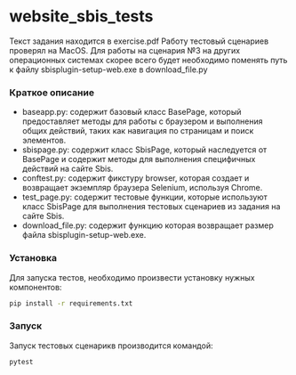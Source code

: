 # website_sbis_tests


Текст задания находится в exercise.pdf
Работу тестовый сценариев проверял на MacOS. Для работы на сценария №3 на других операционных системах скорее всего будет необходимо поменять путь к файлу sbisplugin-setup-web.exe в download_file.py


### Краткое описание
- baseapp.py: содержит базовый класс BasePage, который предоставляет методы для работы с браузером и выполнения общих действий, таких как навигация по страницам и поиск элементов.
- sbispage.py: содержит класс SbisPage, который наследуется от BasePage и содержит методы для выполнения специфичных действий на сайте Sbis.
- conftest.py: содержит фикстуру browser, которая создает и возвращает экземпляр браузера Selenium, используя Chrome.
- test_page.py: содержит тестовые функции, которые используют класс SbisPage для выполнения тестовых сценариев из задания на сайте Sbis.
- download_file.py: содержит функцию которая возвращает размер файла sbisplugin-setup-web.exe.

### Установка
Для запуска тестов, необходимо произвести установку нужных компонентов:
```bash 
pip install -r requirements.txt 
```

### Запуск
Запуск тестовых сценарикв производится командой:
```bash 
pytest 
```
